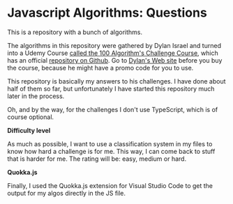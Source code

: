 # Javascript Algorithms: Questions

This is a repository with a bunch of algorithms.

The algorithms in this repository were gathered by Dylan Israel and turned into a Udemy Course [called the 100 Algorithm's Challenge Course](https://github.com/PizzaPokerGuy/100AlgorithmsChallenge), which has an official [repository on Github](https://github.com/PizzaPokerGuy/100AlgorithmsChallenge). Go to [Dylan's Web site](http://www.dylanisrael.com/) before you buy the course, because he might have a promo code for you to use.

This repository is basically my answers to his challenges. I have done about half of them so far, but unfortunately I have started this repository much later in the process.

Oh, and by the way, for the challenges I don't use TypeScript, which is of course optional.

**Difficulty level**

As much as possible, I want to use a classification system in my files to know how hard a challenge is for me. This way, I can come back to stuff that is harder for me. The rating will be: easy, medium or hard.

**Quokka.js**

Finally, I used the Quokka.js extension for Visual Studio Code to get the output for my algos directly in the JS file.
